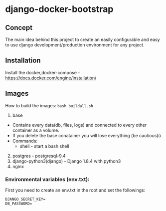 # django-docker-bootstrap

## Concept
The main idea behind this project to create an easily configurable and easy to use django
development/production environment for any project.

## Installation
Install the docker,docker-compose - https://docs.docker.com/engine/installation/

## Images
How to build the images: ```bash buildall.sh```

1. base
  * Contains every data(db, files, logs) and connected to every other container as a volume.
  * If you delete the base conatainer you will lose everything (be cautious)ű
  * Commands:
    * shell - start a bash shell
2. postgres - postgresql-9.4
3. django-python3(django) - Django 1.8.4 with python3
4. nginx

### Environmental variables (env.txt):
First you need to create an env.txt in the root and set the followings:
```
DJANGO_SECRET_KEY=
DB_PASSWORD=
```
